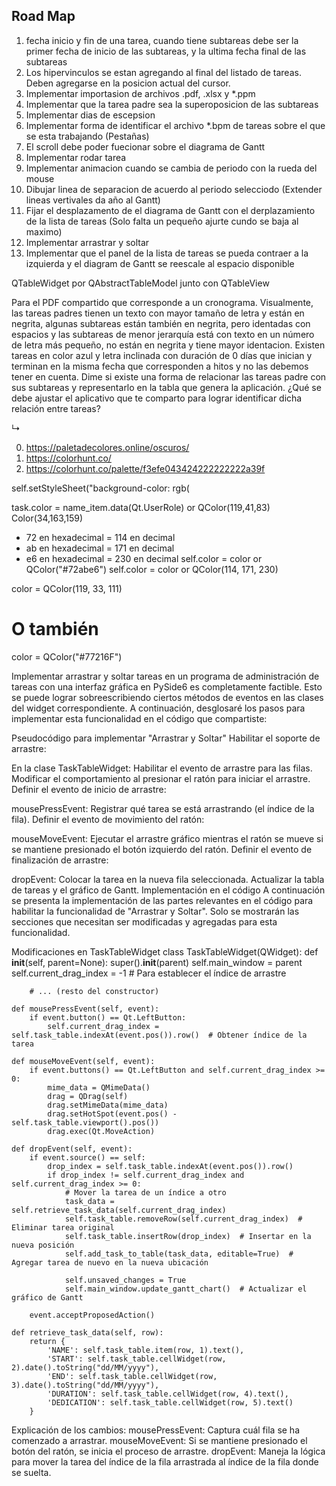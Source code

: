 ## Road Map

1. fecha inicio y fin de una tarea, cuando tiene subtareas debe ser la primer fecha de inicio de las subtareas, y la ultima fecha final de las subtareas
2. Los hipervinculos se estan agregando al final del listado de tareas. Deben agregarse en la posicion actual del cursor.
3. Implementar importasion de archivos .pdf, .xlsx y *.ppm
4. Implementar que la tarea padre sea la superoposicion de las subtareas
5. Implementar dias de escepsion
6. Implementar forma de identificar el archivo *.bpm de tareas sobre el que se esta trabajando (Pestañas)
7. El scroll debe poder fuecionar sobre el diagrama de Gantt
8. Implementar rodar tarea
9. Implementar animacion cuando se cambia de periodo con la rueda del mouse
10. Dibujar linea de separacion de acuerdo al periodo selecciodo (Extender lineas vertivales da año al Gantt)
11. Fijar el desplazamento de el diagrama de Gantt con el derplazamiento de la lista de tareas (Solo falta un pequeño ajurte cundo se baja al maximo)
12. Implementar arrastrar y soltar
13. Implementar que el panel de la lista de tareas se pueda contraer a la izquierda y el diagram de Gantt se reescale al espacio disponible

QTableWidget por QAbstractTableModel junto con QTableView

Para el PDF compartido que corresponde a un cronograma. Visualmente, las tareas padres tienen un texto con mayor tamaño de letra y están en negrita, algunas subtareas están también en negrita, pero identadas con espacios y las subtareas de menor jerarquía está con texto en un número de letra más pequeño, no están en negrita y tiene mayor identacion. Existen tareas en color azul y letra inclinada con duración de 0 días que inician y terminan en la misma fecha que corresponden a hitos y no las debemos tener en cuenta. Dime si existe una forma de relacionar las tareas padre con sus subtareas y representarlo en la tabla que genera la aplicación. ¿Qué se debe ajustar el aplicativo que te comparto para lograr identificar dicha relación entre tareas?

↳

0. https://paletadecolores.online/oscuros/
0. https://colorhunt.co/
0. https://colorhunt.co/palette/f3efe043424222222222a39f

self.setStyleSheet("background-color: rgb(

task.color = name_item.data(Qt.UserRole) or QColor(119,41,83)
Color(34,163,159)
- 72 en hexadecimal = 114 en decimal
- ab en hexadecimal = 171 en decimal
- e6 en hexadecimal = 230 en decimal
self.color = color or QColor("#72abe6")
self.color = color or QColor(114, 171, 230)

color = QColor(119, 33, 111)
# O también
color = QColor("#77216F")


Implementar arrastrar y soltar tareas en un programa de administración de tareas con una interfaz gráfica en PySide6 es completamente factible. Esto se puede lograr sobreescribiendo ciertos métodos de eventos en las clases del widget correspondiente. A continuación, desglosaré los pasos para implementar esta funcionalidad en el código que compartiste:

Pseudocódigo para implementar "Arrastrar y Soltar"
Habilitar el soporte de arrastre:

En la clase TaskTableWidget:
Habilitar el evento de arrastre para las filas.
Modificar el comportamiento al presionar el ratón para iniciar el arrastre.
Definir el evento de inicio de arrastre:

mousePressEvent: Registrar qué tarea se está arrastrando (el índice de la fila).
Definir el evento de movimiento del ratón:

mouseMoveEvent: Ejecutar el arrastre gráfico mientras el ratón se mueve si se mantiene presionado el botón izquierdo del ratón.
Definir el evento de finalización de arrastre:

dropEvent: Colocar la tarea en la nueva fila seleccionada.
Actualizar la tabla de tareas y el gráfico de Gantt.
Implementación en el código
A continuación se presenta la implementación de las partes relevantes en el código para habilitar la funcionalidad de "Arrastrar y Soltar". Solo se mostrarán las secciones que necesitan ser modificadas y agregadas para esta funcionalidad.

Modificaciones en TaskTableWidget
class TaskTableWidget(QWidget):
    def __init__(self, parent=None):
        super().__init__(parent)
        self.main_window = parent
        self.current_drag_index = -1  # Para establecer el índice de arrastre

        # ... (resto del constructor)

    def mousePressEvent(self, event):
        if event.button() == Qt.LeftButton:
            self.current_drag_index = self.task_table.indexAt(event.pos()).row()  # Obtener índice de la tarea

    def mouseMoveEvent(self, event):
        if event.buttons() == Qt.LeftButton and self.current_drag_index >= 0:
            mime_data = QMimeData()
            drag = QDrag(self)
            drag.setMimeData(mime_data)
            drag.setHotSpot(event.pos() - self.task_table.viewport().pos())
            drag.exec(Qt.MoveAction)

    def dropEvent(self, event):
        if event.source() == self:
            drop_index = self.task_table.indexAt(event.pos()).row()
            if drop_index != self.current_drag_index and self.current_drag_index >= 0:
                # Mover la tarea de un índice a otro
                task_data = self.retrieve_task_data(self.current_drag_index)
                self.task_table.removeRow(self.current_drag_index)  # Eliminar tarea original
                self.task_table.insertRow(drop_index)  # Insertar en la nueva posición
                self.add_task_to_table(task_data, editable=True)  # Agregar tarea de nuevo en la nueva ubicación

                self.unsaved_changes = True
                self.main_window.update_gantt_chart()  # Actualizar el gráfico de Gantt

        event.acceptProposedAction()

    def retrieve_task_data(self, row):
        return {
            'NAME': self.task_table.item(row, 1).text(),
            'START': self.task_table.cellWidget(row, 2).date().toString("dd/MM/yyyy"),
            'END': self.task_table.cellWidget(row, 3).date().toString("dd/MM/yyyy"),
            'DURATION': self.task_table.cellWidget(row, 4).text(),
            'DEDICATION': self.task_table.cellWidget(row, 5).text()
        }
Explicación de los cambios:
mousePressEvent: Captura cuál fila se ha comenzado a arrastrar.
mouseMoveEvent: Si se mantiene presionado el botón del ratón, se inicia el proceso de arrastre.
dropEvent: Maneja la lógica para mover la tarea del índice de la fila arrastrada al índice de la fila donde se suelta.

